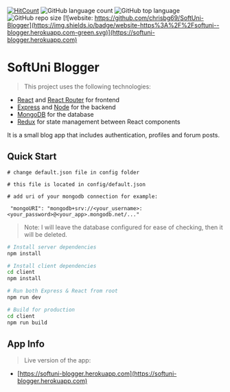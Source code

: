 [![HitCount](http://hits.dwyl.io/{chrisbg69}/{SoftUni-Blogger}.svg)](http://hits.dwyl.io/{chrisbg69}/{SoftUni-Blogger})
![GitHub language count](https://img.shields.io/github/languages/count/chrisbg69/SoftUni-Blogger)
![GitHub top language](https://img.shields.io/github/languages/top/chrisbg69/SoftUni-Blogger)
![GitHub repo size](https://img.shields.io/github/repo-size/chrisbg69/SoftUni-Blogger)
[![website: https://github.com/chrisbg69/SoftUni-Blogger](https://img.shields.io/badge/website-https%3A%2F%2Fsoftuni--blogger.herokuapp.com-green.svg)](https://softuni-blogger.herokuapp.com)

# SoftUni Blogger

> This project uses the following technologies:

- [React](https://reactjs.org) and [React Router](https://reacttraining.com/react-router/) for frontend
- [Express](http://expressjs.com/) and [Node](https://nodejs.org/en/) for the backend
- [MongoDB](https://www.mongodb.com/) for the database
- [Redux](https://redux.js.org/basics/usagewithreact) for state management between React components

It is a small blog app that includes authentication, profiles and forum posts.

## Quick Start

```
# change default.json file in config folder

# this file is located in config/default.json

# add uri of your mongodb connection for example:

 "mongoURI": "mongodb+srv://<your_username>:<your_password>@<your_app>.mongodb.net/..."  
```
> Note:
   > I will leave the database configured for ease of checking, then it will be deleted.

```bash
# Install server dependencies
npm install

# Install client dependencies
cd client
npm install

# Run both Express & React from root
npm run dev

# Build for production
cd client
npm run build
```

## App Info

> Live version of the app:

- [https://softuni-blogger.herokuapp.com](https://softuni-blogger.herokuapp.com)


